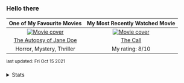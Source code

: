 ### Hello there


<!--START_SECTION:movies-->
| One of My Favourite Movies | My Most Recently Watched Movie |
| :---: | :---: |
| [![Movie cover](https://m.media-amazon.com/images/M/MV5BMjA2MTEzMzkzM15BMl5BanBnXkFtZTgwMjM2MTM5MDI@._V1_UY209_CR0,0,140,209_AL_.jpg)](https://imdb.com/title/tt7557108/?ref_=ttls_li_i) | [![Movie cover](https://m.media-amazon.com/images/M/MV5BMjlhYzY4ODQtYWY3ZS00NGUwLTk5NWYtYjBlMjUzMmNkZWU0XkEyXkFqcGdeQXVyMTA5NzUzODM4._V1_SY153_CR1,0,105,153_.jpg)](https://imdb.com/title/tt10530176/) |
| [The Autopsy of Jane Doe](https://imdb.com/title/tt7557108/?ref_=ttls_li_i) | [The Call](https://imdb.com/title/tt10530176/) |
| Horror, Mystery, Thriller | My rating: 8/10 |

<sup>last updated: Fri Oct 15 2021</sup>

<!--END_SECTION:movies-->

<details>
  <summary>Stats</summary>
  
  ![Metrics](https://raw.githubusercontent.com/matievisthekat/matievisthekat/master/github-metrics.svg)
</details>
